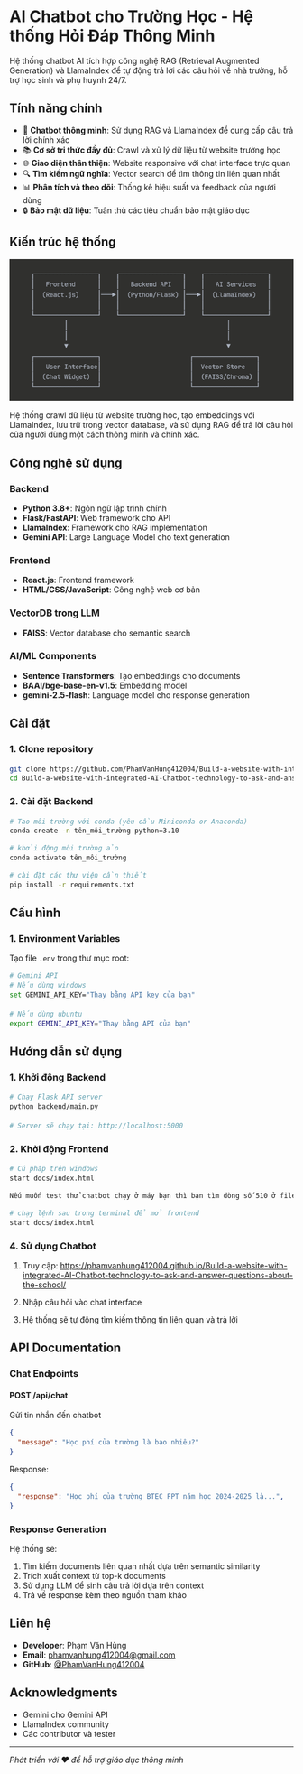 # AI Chatbot cho Trường Học - Hệ thống Hỏi Đáp Thông Minh
 Hệ thống chatbot AI tích hợp công nghệ RAG (Retrieval Augmented Generation) và LlamaIndex để tự động trả lời các câu hỏi về nhà trường, hỗ trợ học sinh và phụ huynh 24/7.

## Tính năng chính

- 🤖 **Chatbot thông minh**: Sử dụng RAG và LlamaIndex để cung cấp câu trả lời chính xác
- 📚 **Cơ sở tri thức đầy đủ**: Crawl và xử lý dữ liệu từ website trường học
- 🌐 **Giao diện thân thiện**: Website responsive với chat interface trực quan
- 🔍 **Tìm kiếm ngữ nghĩa**: Vector search để tìm thông tin liên quan nhất
- 📊 **Phân tích và theo dõi**: Thống kê hiệu suất và feedback của người dùng
- 🔒 **Bảo mật dữ liệu**: Tuân thủ các tiêu chuẩn bảo mật giáo dục

## Kiến trúc hệ thống
![ID_Chung](image/image.png)

Hệ thống crawl dữ liệu từ website trường học, tạo embeddings với LlamaIndex, lưu trữ trong vector database, và sử dụng RAG để trả lời câu hỏi của người dùng một cách thông minh và chính xác.

## Công nghệ sử dụng

### Backend
- **Python 3.8+**: Ngôn ngữ lập trình chính
- **Flask/FastAPI**: Web framework cho API
- **LlamaIndex**: Framework cho RAG implementation
- **Gemini API**: Large Language Model cho text generation

### Frontend
- **React.js**: Frontend framework
- **HTML/CSS/JavaScript**: Công nghệ web cơ bản

### VectorDB trong LLM
- **FAISS**: Vector database cho semantic search

### AI/ML Components
- **Sentence Transformers**: Tạo embeddings cho documents
- **BAAI/bge-base-en-v1.5**: Embedding model
- **gemini-2.5-flash**: Language model cho response generation

## Cài đặt

### 1. Clone repository
```bash
git clone https://github.com/PhamVanHung412004/Build-a-website-with-integrated-AI-Chatbot-technology-to-ask-and-answer-questions-about-the-school.git
cd Build-a-website-with-integrated-AI-Chatbot-technology-to-ask-and-answer-questions-about-the-school
```

### 2. Cài đặt Backend
```bash
# Tạo môi trường với conda (yêu cầu Miniconda or Anaconda)
conda create -n tên_môi_trường python=3.10
```
```bash
# khởi động môi trường ảo
conda activate tên_môi_trường
```
```bash
# cài đặt các thư viện cần thiết
pip install -r requirements.txt
```

## Cấu hình
### 1. Environment Variables
Tạo file `.env` trong thư mục root:
```bash
# Gemini API
# Nếu dùng windows
set GEMINI_API_KEY="Thay bằng API key của bạn"

# Nếu dùng ubuntu
export GEMINI_API_KEY="Thay bằng API của bạn"
```

## Hướng dẫn sử dụng

### 1. Khởi động Backend
```bash
# Chạy Flask API server
python backend/main.py

# Server sẽ chạy tại: http://localhost:5000
```

### 2. Khởi động Frontend
```bash
# Cú pháp trên windows
start docs/index.html
```
```bash
Nếu muốn test thử chatbot chạy ở máy bạn thì bạn tìm dòng số 510 ở file 'docs/script.js' thay cổng từ 'https://ef02fec66d8a.ngrok-free.app/chat' thành 'http://localhost:5000/chat'

```

```bash
# chạy lệnh sau trong terminal để mở frontend
start docs/index.html
```

### 4. Sử dụng Chatbot
1. Truy cập: https://phamvanhung412004.github.io/Build-a-website-with-integrated-AI-Chatbot-technology-to-ask-and-answer-questions-about-the-school/

2. Nhập câu hỏi vào chat interface
3. Hệ thống sẽ tự động tìm kiếm thông tin liên quan và trả lời

## API Documentation

### Chat Endpoints

#### POST /api/chat
Gửi tin nhắn đến chatbot
```json
{
  "message": "Học phí của trường là bao nhiêu?"
}
```

Response:
```json
{
  "response": "Học phí của trường BTEC FPT năm học 2024-2025 là...",
}

```
### Response Generation
Hệ thống sẽ:
1. Tìm kiếm documents liên quan nhất dựa trên semantic similarity
2. Trích xuất context từ top-k documents
3. Sử dụng LLM để sinh câu trả lời dựa trên context
4. Trả về response kèm theo nguồn tham khảo

## Liên hệ

- **Developer**: Phạm Văn Hùng
- **Email**: phamvanhung412004@gmail.com
- **GitHub**: [@PhamVanHung412004](https://github.com/PhamVanHung412004)

## Acknowledgments

- Gemini cho Gemini API
- LlamaIndex community
- Các contributor và tester

---

*Phát triển với ❤️ để hỗ trợ giáo dục thông minh*
